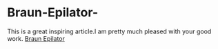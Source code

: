 # Braun-Epilator-
This is a great inspiring article.I am pretty much pleased with your good work.
<a href="https://www.myetsymart.com/product/braun-epilator-in-pakistan" >Braun Epilator</a>
